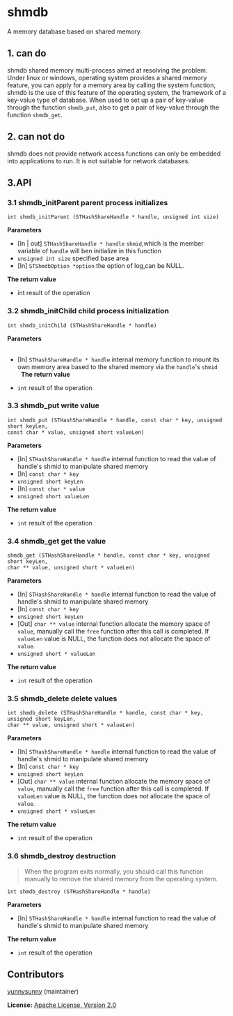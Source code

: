 # shmdb 
A memory database based on  shared memory.

## 1. can do 
shmdb shared memory multi-process aimed at resolving the problem. Under linux or windows, operating system provides a shared memory feature, you can apply for a memory area by calling the system function, shmdb is the use of this feature of the operating system, the framework of a key-value type of database. When used to set up a pair of key-value through the function `shmdb_put`, also to get a pair of key-value through the function `shmdb_get`. 

## 2. can not do 
shmdb does not provide network access functions can only be embedded into applications to run. It is not suitable for network databases. 

## 3.API 

### 3.1 shmdb_initParent parent process initializes 

	int shmdb_initParent (STHashShareHandle * handle, unsigned int size) 

 **Parameters**  

- [In | out] `STHashShareHandle * handle`	`shmid`,which is the   member variable of `handle` will ben initialize in this function  
- `unsigned int size` specified base area 
- [In] `STShmdbOption *option` the option of log,can be NULL.


 **The return value** 

- int result of the operation 

### 3.2 shmdb_initChild child process initialization 

	int shmdb_initChild (STHashShareHandle * handle) 
 **Parameters**  
   
- [In] `STHashShareHandle * handle` internal memory function to mount its own memory area based to the shared memory via the `handle`'s `shmid`    
 
 **The return value** 

- `int` result of the operation 

### 3.3 shmdb_put write value 

	int shmdb_put (STHashShareHandle * handle, const char * key, unsigned short keyLen, 
	const char * value, unsigned short valueLen) 

 **Parameters**   


- [In] `STHashShareHandle * handle` internal function to read the value of handle's shmid to manipulate shared memory     
- [In] `const char * key`   
- `unsigned short keyLen`  
- [In] `const char * value`  
- `unsigned short valueLen`  


 **The return value**  

- `int` result of the operation 

### 3.4 shmdb_get get the value 

	shmdb_get (STHashShareHandle * handle, const char * key, unsigned short keyLen, 
	char ** value, unsigned short * valueLen) 

 **Parameters**   

- [In] `STHashShareHandle * handle` internal function to read the value of handle's shmid to manipulate shared memory   
- [In] `const char * key`   
- `unsigned short keyLen`   
- [Out] `char ** value` internal function allocate the memory space of `value`, manually call the `free` function after this call is completed. If `valueLen` value is NULL, the function does not allocate the space of  `value`.   
- `unsigned short * valueLen `

 **The return value**  

- `int` result of the operation 

### 3.5 shmdb_delete delete values 

	int shmdb_delete (STHashShareHandle * handle, const char * key, unsigned short keyLen, 
	char ** value, unsigned short * valueLen) 

 **Parameters**  

- [In] `STHashShareHandle * handle` internal function to read the value of handle's shmid to manipulate shared memory   
- [In] `const char * key`   
- `unsigned short keyLen`   
- [Out] `char ** value` internal function allocate the memory space of `value`, manually call the `free` function after this call is completed. If `valueLen` value is NULL, the function does not allocate the space of  `value`.   
- `unsigned short * valueLen` 

 **The return value**  

- `int` result of the operation 
### 3.6 shmdb_destroy destruction 
> When the program exits normally, you should call this function manually to remove the shared memory from the operating system. 

	int shmdb_destroy (STHashShareHandle * handle) 

 **Parameters**  

- [In] `STHashShareHandle * handle` internal function to read the value of handle's shmid to manipulate shared memory 


 **The return value** 

- `int` result of the operation

## Contributors
[yunnysunny](https://github.com/yunnysunny) (maintainer)

**License:** [Apache License, Version 2.0](http://www.apache.org/licenses/LICENSE-2.0.html)